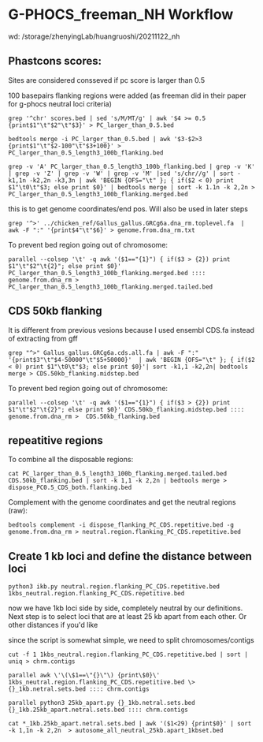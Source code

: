 # G-PHOCS_freeman_NH Workflow

wd: /storage/zhenyingLab/huangruoshi/20211122_nh

## Phastcons scores:

Sites are considered consseved if pc score is larger than 0.5

100 basepairs flanking regions were added (as freeman did in their paper for g-phocs neutral loci criteria)

```
grep '^chr' scores.bed | sed 's/M/MT/g' | awk '$4 >= 0.5 {print$1"\t"$2"\t"$3}' > PC_larger_than_0.5.bed

bedtools merge -i PC_larger_than_0.5.bed | awk '$3-$2>3 {print$1"\t"$2-100"\t"$3+100}' > PC_larger_than_0.5_length3_100b_flanking.bed

grep -v 'A' PC_larger_than_0.5_length3_100b_flanking.bed | grep -v 'K' | grep -v 'Z' | grep -v 'W' | grep -v 'M' |sed 's/chr//g' | sort -k1,1n -k2,2n -k3,3n | awk 'BEGIN {OFS="\t" }; { if($2 < 0) print $1"\t0\t"$3; else print $0}' | bedtools merge | sort -k 1.1n -k 2,2n > PC_larger_than_0.5_length3_100b_flanking.merged.bed
```

this is to get genome coordinates/end pos. Will also be used in later steps

```
grep '^>' ../chicken_ref/Gallus_gallus.GRCg6a.dna_rm.toplevel.fa  | awk -F ":" '{print$4"\t"$6}' > genome.from.dna_rm.txt
```

To prevent bed region going out of chromosome:

```
parallel --colsep '\t' -q awk '($1=="{1}") { if($3 > {2}) print $1"\t"$2"\t{2}"; else print $0}' PC_larger_than_0.5_length3_100b_flanking.merged.bed :::: genome.from.dna_rm > PC_larger_than_0.5_length3_100b_flanking.merged.tailed.bed
```


## CDS 50kb flanking

It is different from previous vesions because I used ensembl CDS.fa instead of extracting from gff

```
grep "^>" Gallus_gallus.GRCg6a.cds.all.fa | awk -F ":" '{print$3"\t"$4-50000"\t"$5+50000}'  | awk 'BEGIN {OFS="\t" }; { if($2 < 0) print $1"\t0\t"$3; else print $0}'| sort -k1,1 -k2,2n| bedtools merge > CDS.50kb_flanking.midstep.bed

```

To prevent bed region going out of chromosome:

```
parallel --colsep '\t' -q awk '($1=="{1}") { if($3 > {2}) print $1"\t"$2"\t{2}"; else print $0}' CDS.50kb_flanking.midstep.bed :::: genome.from.dna_rm >  CDS.50kb_flanking.bed
```


## repeatitive regions

To combine all the disposable regions:

```
cat PC_larger_than_0.5_length3_100b_flanking.merged.tailed.bed CDS.50kb_flanking.bed | sort -k 1,1 -k 2,2n | bedtools merge > dispose_PC0.5_CDS_both.flanking.bed
```

Complement with the genome coordinates and get the neutral regions (raw):

```
bedtools complement -i dispose_flanking_PC_CDS.repetitive.bed -g genome.from.dna_rm > neutral.region.flanking_PC_CDS.repetitive.bed
```


## Create 1 kb loci and define the distance between loci

```
python3 ikb.py neutral.region.flanking_PC_CDS.repetitive.bed 1kbs_neutral.region.flanking_PC_CDS.repetitive.bed 
```
now we have 1kb loci side by side, completely neutral by our definitions.
Next step is to select loci that are at least 25 kb apart from each other. Or other distances if you'd like

since the script is somewhat simple, we need to split chromosomes/contigs

```
cut -f 1 1kbs_neutral.region.flanking_PC_CDS.repetitive.bed | sort | uniq > chrm.contigs

parallel awk \'\(\$1==\"{}\"\) {print\$0}\' 1kbs_neutral.region.flanking_PC_CDS.repetitive.bed \> {}_1kb.netral.sets.bed :::: chrm.contigs 

parallel python3 25kb_apart.py {}_1kb.netral.sets.bed {}_1kb.25kb_apart.netral.sets.bed :::: chrm.contigs

cat *_1kb.25kb_apart.netral.sets.bed | awk '($1<29) {print$0}' | sort -k 1,1n -k 2,2n  > autosome_all_neutral_25kb.apart_1kbset.bed
```
